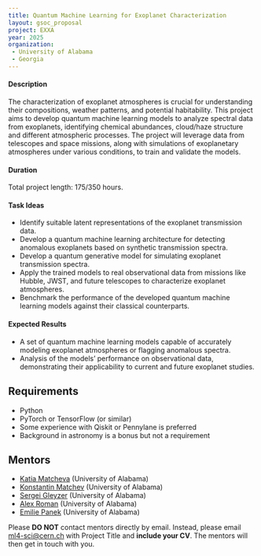 ```yaml
---
title: Quantum Machine Learning for Exoplanet Characterization
layout: gsoc_proposal
project: EXXA
year: 2025
organization:
 - University of Alabama
 - Georgia
---
```


#### Description

The characterization of exoplanet atmospheres is crucial for understanding their compositions, weather patterns, and potential habitability. This project aims to develop quantum machine learning models to analyze spectral data from exoplanets, identifying chemical abundances, cloud/haze structure and different atmospheric processes. The project will leverage data from telescopes and space missions, along with simulations of exoplanetary atmospheres under various conditions, to train and validate the models.

#### Duration

Total project length: 175/350 hours.

#### Task Ideas
  * Identify suitable latent representations of the exoplanet transmission data.
  * Develop a quantum machine learning architecture for detecting anomalous exoplanets based on synthetic transmission spectra. 
  * Develop a quantum generative model for simulating exoplanet transmission spectra. 
  * Apply the trained models to real observational data from missions like Hubble, JWST, and future telescopes to characterize exoplanet atmospheres.
  * Benchmark the performance of the developed quantum machine learning models against their classical counterparts.


#### Expected Results
  * A set of quantum machine learning models capable of accurately modeling exoplanet atmospheres or flagging anomalous spectra.
  * Analysis of the models’ performance on observational data, demonstrating their applicability to current and future exoplanet studies.


## Requirements
  * Python
  * PyTorch or TensorFlow (or similar)
  * Some experience with Qiskit or Pennylane is preferred
  * Background in astronomy is a bonus but not a requirement



<!-- ## Test
Use [this link](https://docs.google.com/document/d/10jZ7aubVkfkcpURQQnvrvbC7o3XgglsJwjS0UA7SRBE/edit?usp=sharing) for instructions on completing the test. -->

## Mentors

* [Katia Matcheva](mailto:ml4-sci@cern.ch) (University of Alabama)
* [Konstantin Matchev](mailto:ml4-sci@cern.ch) (University of Alabama)
* [Sergei Gleyzer](mailto:ml4-sci@cern.ch) (University of Alabama)
* [Alex Roman](mailto:ml4-sci@cern.ch) (University of Alabama)
* [Emilie Panek](mailto:ml4-sci@cern.ch) (University of Alabama)

Please **DO NOT** contact mentors directly by email. Instead, please email [ml4-sci@cern.ch](mailto:ml4-sci@cern.ch) with Project Title and **include your CV**. The mentors will then get in touch with you.
